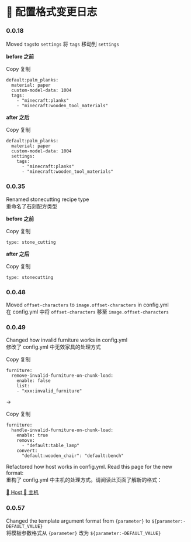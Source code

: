 # 📓 配置格式变更日志

### 0.0.18 <a href="#id-0.0.18" id="id-0.0.18"></a>

Moved `tags`to `settings`  将 `tags` 移动到 `settings`

**before  之前**

Copy  复制

```
default:palm_planks:
  material: paper
  custom-model-data: 1004
  tags:
    - "minecraft:planks"
    - "minecraft:wooden_tool_materials"
```

**after  之后**

Copy  复制

```
default:palm_planks:
  material: paper
  custom-model-data: 1004
  settings:
    tags:
      - "minecraft:planks"
      - "minecraft:wooden_tool_materials"
```

### 0.0.35 <a href="#id-0.0.35" id="id-0.0.35"></a>

Renamed stonecutting recipe type\
重命名了石刻配方类型

**before  之前**

Copy  复制

```
type: stone_cutting
```

**after  之后**

Copy  复制

```
type: stonecutting
```

### 0.0.48 <a href="#id-0.0.48" id="id-0.0.48"></a>

Moved `offset-characters` to `image.offset-characters` in config.yml\
在 config.yml 中将 `offset-characters` 移至 `image.offset-characters`

### 0.0.49 <a href="#id-0.0.49" id="id-0.0.49"></a>

Changed how invalid furniture works in config.yml\
修改了 config.yml 中无效家具的处理方式

Copy  复制

```
furniture:
  remove-invalid-furniture-on-chunk-load:
    enable: false
    list:
    - "xxx:invalid_furniture"
```

->

Copy  复制

```
furniture:
  handle-invalid-furniture-on-chunk-load:
    enable: true
    remove:
      - "default:table_lamp"
    convert:
      "default:wooden_chair": "default:bench"
```

Refactored how host works in config.yml. Read this page for the new format:\
重构了 config.yml 中主机的处理方式。请阅读此页面了解新的格式：

[🛜 Host  🛜 主机](https://mo-mi.gitbook.io/xiaomomi-plugins/craftengine/plugin-wiki/craftengine/resource-pack/host)

### 0.0.57 <a href="#id-0.0.57" id="id-0.0.57"></a>

Changed the template argument format from `{parameter}` to `${parameter:-DEFAULT_VALUE}`\
将模板参数格式从 `{parameter}` 改为 `${parameter:-DEFAULT_VALUE}`
